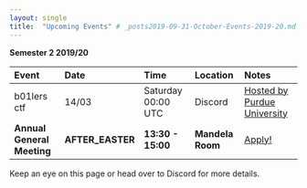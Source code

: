 ```yaml
---
layout: single
title:  "Upcoming Events" # _posts2019-09-31-October-Events-2019-20.md 
---
```

__Semester 2 2019/20__

| Event | Date | Time | Location | Notes
|:-----------------|:----------|:-----------|:-----------|:-----------|
| b01lers ctf | 14/03 | Saturday 00:00 UTC | Discord | [Hosted by Purdue University](https://ctftime.org/event/974)
| __Annual General Meeting__ | __AFTER_EASTER__ | __13:30 - 15:00__ | __Mandela Room__ | [Apply!](https://forms.gle/k6aWphzLyqCpzF4K7) |

Keep an eye on this page or head over to Discord for more details.
